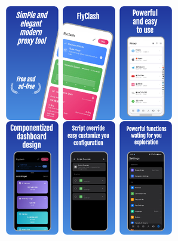 <div align="center">
  <img src="screenshots/image1.png" alt="FlyClash Screenshot 1" width="140" style="margin: 0 4px; border-radius: 12px;">
  <img src="screenshots/image2.png" alt="FlyClash Screenshot 2" width="140" style="margin: 0 4px; border-radius: 12px;">
  <img src="screenshots/image3.png" alt="FlyClash Screenshot 3" width="140" style="margin: 0 4px; border-radius: 12px;">
  <img src="screenshots/image4.png" alt="FlyClash Screenshot 4" width="140" style="margin: 0 4px; border-radius: 12px;">
  <img src="screenshots/image5.png" alt="FlyClash Screenshot 5" width="140" style="margin: 0 4px; border-radius: 12px;">
  <img src="screenshots/image6.png" alt="FlyClash Screenshot 6" width="140" style="margin: 0 4px; border-radius: 12px;">
</div>
